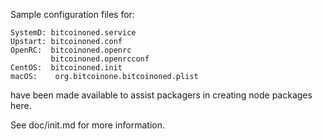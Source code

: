 Sample configuration files for:
```
SystemD: bitcoinoned.service
Upstart: bitcoinoned.conf
OpenRC:  bitcoinoned.openrc
         bitcoinoned.openrcconf
CentOS:  bitcoinoned.init
macOS:    org.bitcoinone.bitcoinoned.plist
```
have been made available to assist packagers in creating node packages here.

See doc/init.md for more information.
